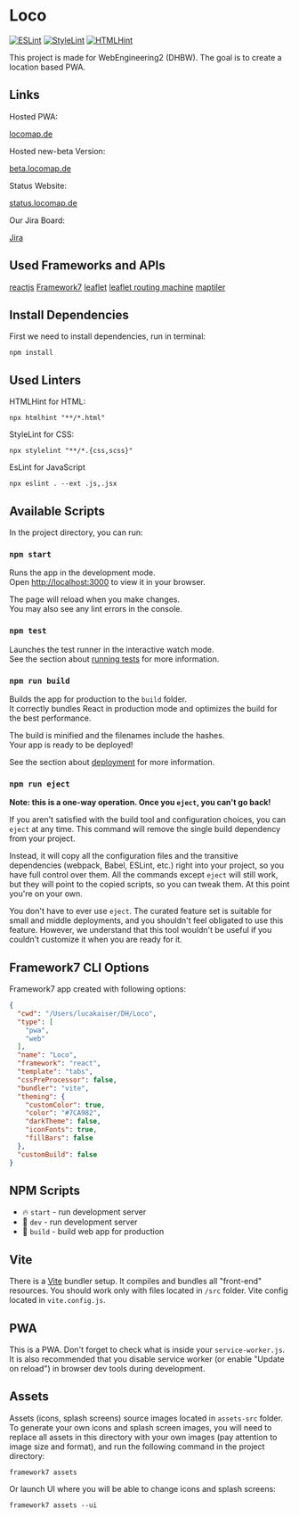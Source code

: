 # Loco

[![ESLint](https://github.com/DHBW-Hanger/loco/actions/workflows/eslint.yml/badge.svg)](https://github.com/DHBW-Hanger/loco/actions/workflows/eslint.yml)
[![StyleLint](https://github.com/DHBW-Hanger/loco/actions/workflows/stylelint.yml/badge.svg)](https://github.com/DHBW-Hanger/loco/actions/workflows/stylelint.yml)
[![HTMLHint](https://github.com/DHBW-Hanger/loco/actions/workflows/htmlhint.yml/badge.svg)](https://github.com/DHBW-Hanger/loco/actions/workflows/htmlhint.yml)

This project is made for WebEngineering2 (DHBW).
The goal is to create a location based PWA.

## Links
Hosted PWA:

[locomap.de](https://locomap.de)

Hosted new-beta Version:

[beta.locomap.de](https://beta.locomap.de)

Status Website:

[status.locomap.de](https://status.locomap.de)

Our Jira Board:

[Jira](https://projectxtasks.atlassian.net/jira/software/projects/PD/pages)

## Used Frameworks and APIs

[reactjs](https://reactjs.org/)
[Framework7](https://leafletjs.com/)
[leaflet](https://framework7.io/)
[leaflet routing machine](https://www.liedman.net/leaflet-routing-machine/)
[maptiler](https://www.maptiler.com/)


## Install Dependencies

First we need to install dependencies, run in terminal:
```shell
npm install
```

## Used Linters

HTMLHint for HTML:
```shell
npx htmlhint "**/*.html"
```

StyleLint for CSS:
```shell
npx stylelint "**/*.{css,scss}"
```

EsLint for JavaScript
```shell
npx eslint . --ext .js,.jsx
```

## Available Scripts

In the project directory, you can run:

### `npm start`

Runs the app in the development mode.\
Open [http://localhost:3000](http://localhost:3000) to view it in your browser.

The page will reload when you make changes.\
You may also see any lint errors in the console.

### `npm test`

Launches the test runner in the interactive watch mode.\
See the section about [running tests](https://facebook.github.io/create-react-app/docs/running-tests) for more information.

### `npm run build`

Builds the app for production to the `build` folder.\
It correctly bundles React in production mode and optimizes the build for the best performance.

The build is minified and the filenames include the hashes.\
Your app is ready to be deployed!

See the section about [deployment](https://facebook.github.io/create-react-app/docs/deployment) for more information.

### `npm run eject`

**Note: this is a one-way operation. Once you `eject`, you can't go back!**

If you aren't satisfied with the build tool and configuration choices, you can `eject` at any time. This command will remove the single build dependency from your project.

Instead, it will copy all the configuration files and the transitive dependencies (webpack, Babel, ESLint, etc.) right into your project, so you have full control over them. All the commands except `eject` will still work, but they will point to the copied scripts, so you can tweak them. At this point you're on your own.

You don't have to ever use `eject`. The curated feature set is suitable for small and middle deployments, and you shouldn't feel obligated to use this feature. However, we understand that this tool wouldn't be useful if you couldn't customize it when you are ready for it.

## Framework7 CLI Options

Framework7 app created with following options:

```json
{
  "cwd": "/Users/lucakaiser/DH/Loco",
  "type": [
    "pwa",
    "web"
  ],
  "name": "Loco",
  "framework": "react",
  "template": "tabs",
  "cssPreProcessor": false,
  "bundler": "vite",
  "theming": {
    "customColor": true,
    "color": "#7CA982",
    "darkTheme": false,
    "iconFonts": true,
    "fillBars": false
  },
  "customBuild": false
}
```

## NPM Scripts

* 🔥 `start` - run development server
* 🔧 `dev` - run development server
* 🔧 `build` - build web app for production

## Vite

There is a [Vite](https://vitejs.dev) bundler setup. It compiles and bundles all "front-end" resources. You should work only with files located in `/src` folder. Vite config located in `vite.config.js`.

## PWA

This is a PWA. Don't forget to check what is inside your `service-worker.js`. It is also recommended that you disable service worker (or enable "Update on reload") in browser dev tools during development.
## Assets

Assets (icons, splash screens) source images located in `assets-src` folder. To generate your own icons and splash screen images, you will need to replace all assets in this directory with your own images (pay attention to image size and format), and run the following command in the project directory:

```
framework7 assets
```

Or launch UI where you will be able to change icons and splash screens:

```
framework7 assets --ui
```



